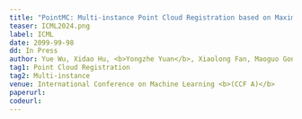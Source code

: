 ```yaml
---
title: "PointMC: Multi-instance Point Cloud Registration based on Maximal Cliques" 
teaser: ICML2024.png
label: ICML
date: 2099-99-98
dd: In Press
author: Yue Wu, Xidao Hu, <b>Yongzhe Yuan</b>, Xiaolong Fan, Maoguo Gong, Hao Li, Mingyang Zhang, Qiguang Miao, Wenping Ma
tag1: Point Cloud Registration
tag2: Multi-instance
venue: International Conference on Machine Learning <b>(CCF A)</b>
paperurl: 
codeurl: 
---
```



